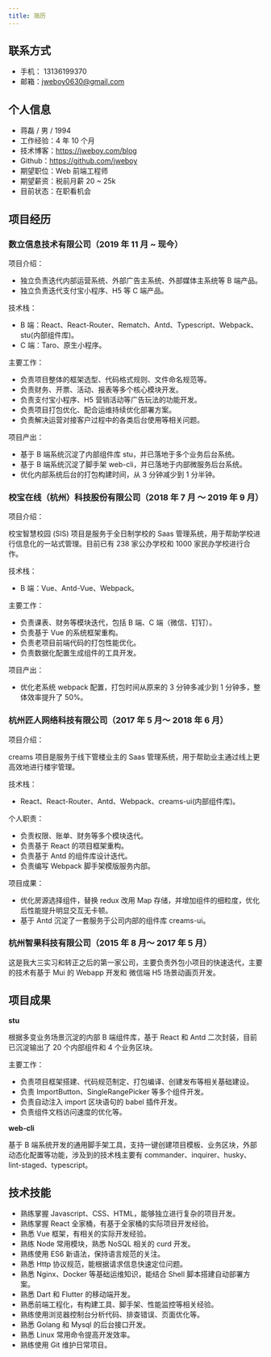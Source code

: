 ```yaml
---
title: 简历
---
```


## 联系方式

- 手机： 13136199370
- 邮箱：jweboy0630@gmail.com

## 个人信息

- 蒋磊 / 男 / 1994
- 工作经验：4 年 10 个月
- 技术博客：https://jweboy.com/blog
- Github：https://github.com/jweboy
- 期望职位：Web 前端工程师
- 期望薪资：税前月薪 20 ~ 25k
- 目前状态：在职看机会

## 项目经历

### 数立信息技术有限公司（2019 年 11 月 ~ 现今）

项目介绍：

- 独立负责迭代内部运营系统、外部广告主系统、外部媒体主系统等 B 端产品。
- 独立负责迭代支付宝小程序、H5 等 C 端产品。

技术栈：

- B 端：React、React-Router、Rematch、Antd、Typescript、Webpack、stu(内部组件库)。
- C 端：Taro、原生小程序。

主要工作：

- 负责项目整体的框架选型、代码格式规则、文件命名规范等。
- 负责财务、开票、活动、报表等多个核心模块开发。
- 负责支付宝小程序、H5 营销活动等广告玩法的功能开发。
- 负责项目打包优化、配合运维持续优化部署方案。
- 负责解决运营对接客户过程中的各类后台使用等相关问题。

项目产出：

- 基于 B 端系统沉淀了内部组件库 stu，并已落地于多个业务后台系统。
- 基于 B 端系统沉淀了脚手架 web-cli，并已落地于内部微服务后台系统。
- 优化内部系统后台的打包构建时间，从 3 分钟减少到 1 分半钟。

### 校宝在线（杭州）科技股份有限公司（2018 年 7 月 〜 2019 年 9 月）

项目介绍：

校宝智慧校园 (SIS) 项目是服务于全日制学校的 Saas 管理系统，用于帮助学校进行信息化的一站式管理。目前已有 238 家公办学校和 1000 家⺠办学校进行合作。

技术栈：

- B 端：Vue、Antd-Vue、Webpack。

主要工作：

- 负责课表、财务等模块迭代，包括 B 端、C 端（微信、钉钉）。
- 负责基于 Vue 的系统框架重构。
- 负责老项目前端代码的打包性能优化。
- 负责数据化配置生成组件的工具开发。

项目产出：

- 优化老系统 webpack 配置，打包时间从原来的 3 分钟多减少到 1 分钟多，整体效率提升了 50%。

### 杭州匠人网络科技有限公司（2017 年 5 月〜 2018 年 6 月）

项目介绍：

creams 项目是服务于线下管楼业主的 Saas 管理系统，用于帮助业主通过线上更高效地进行楼宇管理。

技术栈：

- React、React-Router、Antd、Webpack、creams-ui(内部组件库)。

个人职责：

- 负责权限、账单、财务等多个模块迭代。
- 负责基于 React 的项目框架重构。
- 负责基于 Antd 的组件库设计迭代。
- 负责编写 Webpack 脚手架模版服务内部。

项目成果：

- 优化房源选择组件，替换 redux 改用 Map 存储，并增加组件的细粒度，优化后性能提升明显交互无卡顿。
- 基于 Antd 沉淀了一套服务于公司内部的组件库 creams-ui。

### 杭州智果科技有限公司（2015 年 8 月〜 2017 年 5 月）

这是我大三实习和转正之后的第一家公司，主要负责外包小项目的快速迭代，主要的技术有基于 Mui 的 Webapp 开发和 微信端 H5 场景动画⻚开发。

## 项目成果

**stu**

根据多变业务场景沉淀的内部 B 端组件库，基于 React 和 Antd 二次封装，目前已沉淀输出了 20 个内部组件和 4 个业务区块。

主要工作：

- 负责项目框架搭建、代码规范制定、打包编译、创建发布等相关基础建设。
- 负责 ImportButton、SingleRangePicker 等多个组件开发。
- 负责自动注入 import 区块语句的 babel 插件开发。
- 负责组件文档访问速度的优化等。

**web-cli**

基于 B 端系统开发的通用脚手架工具，支持一键创建项目模板、业务区块，外部动态化配置等功能，涉及到的技术栈主要有 commander、inquirer、husky、lint-staged、typescript。

## 技术技能

- 熟练掌握 Javascript、CSS、HTML，能够独立进行复杂的项目开发。
- 熟练掌握 React 全家桶，有基于全家桶的实际项目开发经验。
- 熟悉 Vue 框架，有相关的实际开发经验。
- 熟练 Node 常用模块，熟悉 NoSQL 相关的 curd 开发。
- 熟练使用 ES6 新语法，保持语言规范的关注。
- 熟悉 Http 协议规范，能根据请求信息快速定位问题。
- 熟悉 Nginx、Docker 等基础运维知识，能结合 Shell 脚本搭建自动部署方案。
- 熟悉 Dart 和 Flutter 的移动端开发。
- 熟悉前端工程化，有构建工具、脚手架、性能监控等相关经验。
- 熟练使用浏览器控制台分析代码、排查错误、⻚面优化等。
- 熟悉 Golang 和 Mysql 的后台接口开发。
- 熟悉 Linux 常用命令提高开发效率。
- 熟练使用 Git 维护日常项目。
